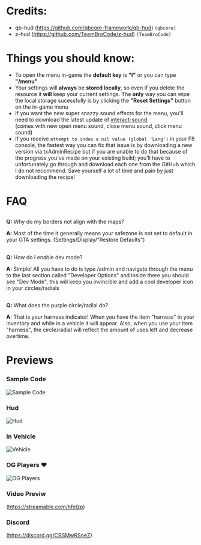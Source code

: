 # Credits:
* qb-hud (https://github.com/qbcore-framework/qb-hud) ```(qbcore)```
* z-hud (https://github.com/TeamBroCode/z-hud) ```(TeamBroCode)```

# Things you should know:
* To open the menu in-game the **default key** is **"I"** or you can type **"/menu"**
* Your settings will **always** be **stored locally**, so even if you delete the resource it **will** keep your current settings. The **only** way you can wipe the local storage sucessfully is by clicking the **"Reset Settings"** button on the in-game menu
* If you want the new super snazzy sound effects for the menu, you'll need to download the latest update of [interact-sound](https://github.com/qbcore-framework/interact-sound) <br>
(comes with new open menu sound, close menu sound, click menu sound)
* If you receive ```attempt to index a nil value (global 'Lang')``` in your F8 console, the fastest way you can fix that issue is by downloading a new version via txAdminRecipe but if you are unable to do that because of the progress you’ve made on your existing build; you’ll have to unfortunately go through and download each one from the GitHub which I do not recommend. Save yourself a lot of time and pain by just downloading the recipe!

# FAQ
##
**Q:** Why do my borders not align with the maps?

**A:** Most of the time it generally means your safezone is not set to default in your GTA settings. (Settings/Display/"Restore Defaults")
##

##
**Q:** How do I enable dev mode?

**A:** Simple! All you have to do is type /admin and navigate through the menu to the last section called "Developer Options" and inside there you should see "Dev Mode", this will keep you invincible and add a cool developer icon in your circles/radials 
##

##
**Q:** What does the purple circle/radial do?

**A:** That is your harness indicator! When you have the item "harness" in your inventory and while in a vehicle it will appear. Also, when you use your item "harness", the circle/radial will reflect the amount of uses left and decrease overtime.
##

# Previews
### Sample Code
![Sample Code](https://media.discordapp.net/attachments/1149802288148402186/1219591802776977408/neu-hud.png?ex=660bdc60&is=65f96760&hm=921e5bd423a8e29c72283dff2f2559abb70bda69149adc0754b2812ab73363a1&=&format=webp&quality=lossless&width=577&height=333)
### Hud
![Hud](https://media.discordapp.net/attachments/1149802288148402186/1219591899799617536/Screenshot_32.png?ex=660bdc77&is=65f96777&hm=faf228878a9f99b6cb683a3e3316da2eb83c5a8f24f6016ad0d40894a0742a2a&=&format=webp&quality=lossless&width=892&height=501)
### In Vehicle
![Vehicle](https://media.discordapp.net/attachments/1149802288148402186/1219591900651196466/Screenshot_34.png?ex=660bdc78&is=65f96778&hm=5e33573bff8ab99749d7963a4d96345b5009b41e5525cf706991d81a9cbff248&=&format=webp&quality=lossless&width=892&height=501)
### OG Players ❤️
![OG Players](https://media.discordapp.net/attachments/1149802288148402186/1219591901121089657/Screenshot_2024-03-16_044513.png?ex=660bdc78&is=65f96778&hm=8b3bc608ba3a9c343791807293b7ae6ad3e8dac5b7798ac8b57ae04681957a7e&=&format=webp&quality=lossless&width=763&height=493)
### Video Previw
(https://streamable.com/hfelzp)

### Discord 
(https://discord.gg/CBSMwRSneZ)

